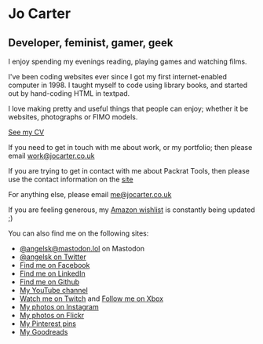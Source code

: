 # Jo Carter

## Developer, feminist, gamer, geek

I enjoy spending my evenings reading, playing games and watching films.

I've been coding websites ever since I got my first internet-enabled computer in 1998. I taught myself to code using library books, and started out by hand-coding HTML in textpad.

I love making pretty and useful things that people can enjoy; whether it be websites, photographs or FIMO models.

[See my CV](cv.md)

If you need to get in touch with me about work, or my portfolio; then please email <a href="mailto:work@jocarter.co.uk">work@jocarter.co.uk</a>

If you are trying to get in contact with me about Packrat Tools, then please use the contact information on the <a href="http://packrattools.com">site</a>

For anything else, please email <a href="mailto:me@jocarter.co.uk">me@jocarter.co.uk</a>

If you are feeling generous, my <a href="http://www.amazon.co.uk/wishlist/3V8TFOVC1B8Q1">Amazon wishlist</a> is constantly being updated ;)

You can also find me on the following sites:

- <a rel="me" href="https://mastodon.lol/@angelsk">@angelsk@mastodon.lol on Mastodon</a>
- <a rel="me" href="https://twitter.com/angelsk" class="txt">@angelsk on Twitter</a>
- <a rel="me" href="https://facebook.com/jocarter" class="txt">Find me on Facebook</a>
- <a rel="me" href="https://www.linkedin.com/in/jocarter" class="txt">Find me on LinkedIn</a>
- <a rel="me" href="https://github.com/angelsk" class="txt">Find me on Github</a>
- <a rel="me" href="https://youtube.com/@angelsk_Jo" class="txt">My YouTube channel</a>
- <a rel="me" href="https://twitch.tv/angelsk_jo">Watch me on Twitch</a> and <a rel="me"  href="https://account.xbox.com/en-GB/Profile?gamerTag=angelsk">Follow me on Xbox</a>
- <a rel="me" href="https://instagram.com/angelsk" class="txt">My photos on Instagram</a>
- <a rel="me" href="https://flickr.com/angelsk" class="txt">My photos on Flickr</a>
- <a rel="me" href="https://www.pinterest.com/jocartercouk/" class="txt">My Pinterest pins</a>
- <a rel="me" href="https://www.goodreads.com/angelsk" class="txt">My Goodreads</a>
